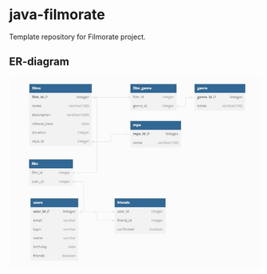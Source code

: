 # java-filmorate
Template repository for Filmorate project.

## ER-diagram
![ER-diagram](src/main/resources/er_diagram.JPG)
